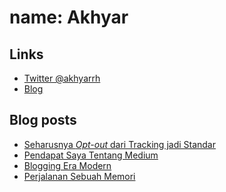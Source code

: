 # name: Akhyar

## Links
- [Twitter @akhyarrh](https://twitter.com/akhyarrh)
- [Blog](https://akhyarrh.github.io)

## Blog posts
<!-- BLOG-POST-LIST:START -->
- [Seharusnya *Opt-out* dari Tracking jadi Standar](https://akhyar.js.org/seharusnya-opt-out-dari-tracking-jadi-standar/)
- [Pendapat Saya Tentang Medium](https://akhyar.js.org/pendapat-saya-tentang-medium/)
- [Blogging Era Modern](https://akhyar.js.org/30-days-writing-challenge-blogging-era-modern/)
- [Perjalanan Sebuah Memori](https://akhyar.js.org/perjalanan-sebuah-memori/)
<!-- BLOG-POST-LIST:END -->
